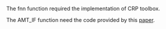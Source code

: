 The fnn function required the implementation of CRP toolbox.

The AMT_IF function need the code provided by this [paper](https://journals.plos.org/plosone/article?id=10.1371/journal.pone.0172025).

